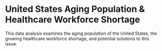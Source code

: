 # United States Aging Population & Healthcare Workforce Shortage
This data analysis examines the aging population of the United States, the growing healthcare workforce shortage, and potential solutions to this issue.
